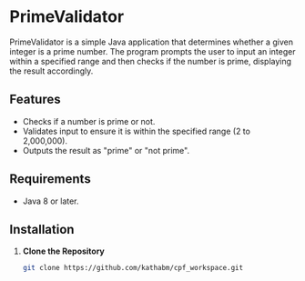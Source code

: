 # PrimeValidator

PrimeValidator is a simple Java application that determines whether a given integer is a prime number. The program prompts the user to input an integer within a specified range and then checks if the number is prime, displaying the result accordingly.

## Features

- Checks if a number is prime or not.
- Validates input to ensure it is within the specified range (2 to 2,000,000).
- Outputs the result as "prime" or "not prime".

## Requirements

- Java 8 or later.

## Installation

1. **Clone the Repository**

   ```bash
   git clone https://github.com/kathabm/cpf_workspace.git
